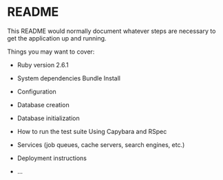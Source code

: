 # README

This README would normally document whatever steps are necessary to get the
application up and running.

Things you may want to cover:

* Ruby version
2.6.1

* System dependencies
Bundle Install

* Configuration

* Database creation

* Database initialization

* How to run the test suite
Using Capybara and RSpec

* Services (job queues, cache servers, search engines, etc.)

* Deployment instructions

* ...
